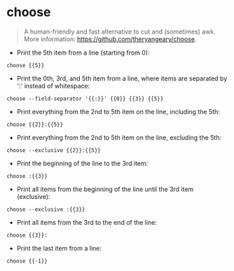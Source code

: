 # choose

> A human-friendly and fast alternative to cut and (sometimes) awk.
> More information: <https://github.com/theryangeary/choose>.

- Print the 5th item from a line (starting from 0):

`choose {{5}}`

- Print the 0th, 3rd, and 5th item from a line, where items are separated by ':' instead of whitespace:

`choose --field-separator '{{:}}' {{0}} {{3}} {{5}}`

- Print everything from the 2nd to 5th item on the line, including the 5th:

`choose {{2}}:{{5}}`

- Print everything from the 2nd to 5th item on the line, excluding the 5th:

`choose --exclusive {{2}}:{{5}}`

- Print the beginning of the line to the 3rd item:

`choose :{{3}}`

- Print all items from the beginning of the line until the 3rd item (exclusive):

`choose --exclusive :{{3}}`

- Print all items from the 3rd to the end of the line:

`choose {{3}}:`

- Print the last item from a line:

`choose {{-1}}`
